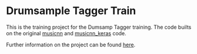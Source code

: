 # Drumsample Tagger Train

This is the training project for the Dumsamp Tagger training. The code builts on the original [musicnn](https://github.com/jordipons/musicnn) and [musicnn_keras](https://github.com/Quint-e/musicnn_keras) code.

Further information on the project can be found [here](https://creative-technologies.de/implementation-of-a-distributed-ai-driven-audio-sample-manager).
